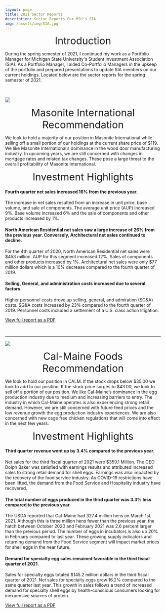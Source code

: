```yaml
---
layout: page
title: 2021 Sector Reports
description: Sector Reports For MSU's SIA
img: /assets/img/SIA.jpg
---
```


<p style="text-align: center;"><font size="+3">Introduction</font></p>

During the spring semester of 2021, I continued my work as a Portfolio Manager for Michigan State University's Student Investment Association (SIA). As a Portfolio Manager, I aided Co-Portfolio Managers in the upkeep of the portfolio and prepared presentations to update SIA members on our current holdings. Located below are the sector reports for the spring semester of 2021.

<br />
<br />

<div class="img">
    <img class="col three" src="{{ site.baseurl }}/assets/img/DOOR.png">
</div>

<p style="text-align: center;"><font size="+3">Masonite International Recommendation</font></p>

We look to hold a majority of our position in Masonite International while selling off a small portion of our holdings at the current share price of $119. We like Masonite International’s dominance in the wood door manufacturing industry. In upcoming years, we are still concerned with changes in mortgage rates and related tax changes. These pose a large threat to the overall profitability of Masonite International. 
<br />

<p style="text-align: center;"><font size="+3">Investment Highlights</font></p>

#### Fourth quarter net sales increased 16% from the previous year.
The increase in net sales resulted from an increase in unit price, base volume, and sale of components. The average unit price (AUP) increased 9%. Base volume increased 6% and the sale of components and other products increased by 1%. 
#### North American Residential net sales saw a large increase of 26% from the previous year. Conversely, Architectural net sales continued to decline.
For the 4th quarter of 2020, North American Residential net sales were $453 million. AUP for this segment increased 12%. Sales of components and other products increased by 1%. Architectural net sales were only $77 million dollars which is a 10% decrease compared to the fourth quarter of 2019. 
#### Selling, General, and administration costs increased due to several factors. 
Higher personnel costs drove up selling, general, and admiration (SG&A) costs. SG&A costs increased by 23% compared to the fourth quarter of 2019. Personnel costs included a settlement of a U.S. class action litigation. 

[View full report as a PDF](/assets/pdf/DOOR2021.pdf)

<br />

---

<div class="img">
    <img class="col three" src="{{ site.baseurl }}/assets/img/CALM.png">
</div>



<p style="text-align: center;"><font size="+3">Cal-Maine Foods Recommendation</font></p>

We look to hold our position in CALM. If the stock drops below $35.00 we look to add to our position. If the stock price surges to $43.00, we look to sell off a portion of our position. We like Cal-Maine’s dominance in the egg production industry due to medium and increasing barriers to entry. The industry in which Cal-Maine operates is also experiencing strong retail demand. However, we are still concerned with future feed prices and the low revenue growth the egg production industry experiences. We are also concerned with new cage free chicken regulations that will come into effect in the next few years. 

<p style="text-align: center;"><font size="+3">Investment Highlights</font></p>

#### Third quarter revenue went up by 3.4% compared to the previous year.
Net sales for the third fiscal quarter of 2021 were $359.1 Million. The CEO Dolph Baker was satisfied with earnings results and attributed increased sales to strong retail demand for shell eggs. Earnings was also impacted by the recovery of the food service industry. As COVID-19 restrictions have been lifted, the demand from the Food Service and Hospitality industry have recovered. 
#### The total number of eggs produced in the third quarter was 3.3% less compared to the previous year.
The USDA reported that Cal-Maine had 327.4 million hens on March 1st, 2021. Although this is three million hens fewer than the previous year, the hatch between October 2020 and February 2021 was 2.6 percent larger than the previous period. The number of eggs in incubators is also up 20% in February compared to last year. These growing supply indicators and returning demand from the Food Service segment will impact market prices for shell eggs in the near future.  
#### Demand for specialty egg sales remained favorable in the third fiscal quarter of 2021. 
Sales for specialty eggs totaled $145.2 million dollars in the third fiscal quarter of 2021. Net sales for specialty eggs grew 16.2% compared to the same quarter last year. This growth in sales follows a trend of increased demand for specialty shell eggs by health-conscious consumers looking for inexpensive sources of protein. 

[View full report as a PDF](/assets/pdf/CALM2021.pdf)

